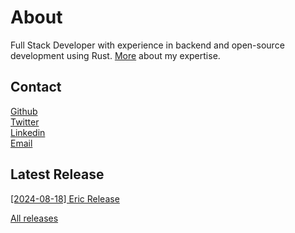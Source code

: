 <!-- markdownlint-disable MD033 -->

# About

Full Stack Developer with experience in backend and open-source development using Rust. [More](/skills.md) about my expertise.

## Contact

[Github](https://github.com/quambene)<br/>
[Twitter](https://twitter.com/quambene)<br/>
[Linkedin](https://www.linkedin.com/in/quambene)<br/>
[Email](mailto:contact.quambene@gmail.com)<br/>

## Latest Release

[[2024-08-18] Eric Release](./releases/2024-08-18_eric_release.md)

[All releases](./releases)

